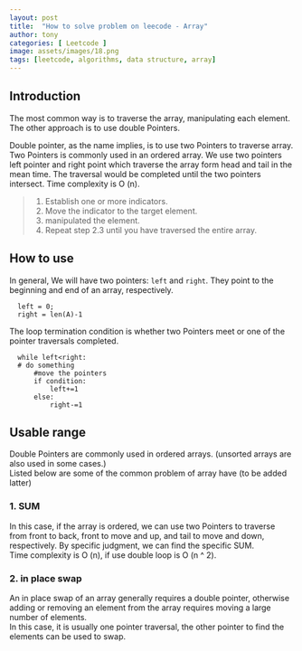 ```yaml
---
layout: post
title:  "How to solve problem on leecode - Array"
author: tony
categories: [ Leetcode ]
image: assets/images/18.png
tags: [leetcode, algorithms, data structure, array]
---
```

## Introduction
The most common way is to traverse the array, manipulating each element. The other approach is to use double Pointers.  

Double pointer, as the name implies, is to use two Pointers to traverse array. Two Pointers is commonly used in an ordered array. We use two pointers left pointer  and right point which traverse the array form head and tail in the mean time. The traversal would be  completed  until the two pointers intersect. Time complexity is O (n).

> 1. Establish one or more indicators.  
> 2. Move the indicator to the target element.  
> 3. manipulated the element.  
> 4. Repeat step 2.3 until you have traversed the entire array.  
## How to use
In general, We will have two pointers: `left` and `right`. They point to the beginning and end of an array, respectively.
```
  left = 0;
  right = len(A)-1
```
The loop termination condition is whether two Pointers meet or one of the pointer traversals completed.
```
  while left<right:
  # do something
      #move the pointers
      if condition:
          left+=1
      else:
          right-=1
```
## Usable range
Double Pointers are commonly used in ordered arrays. (unsorted arrays are also used in some cases.)  
Listed below are some of the common problem of array have (to be added latter)  
### 1. SUM
In this case, if the array is ordered, we can use two Pointers to traverse from front to back, front to move and up, and tail to move and down, respectively. By specific judgment, we can find the specific SUM.  
Time complexity is O (n), if use double loop is O (n ^ 2).  
### 2. in place swap
An in place swap of an array generally requires a double pointer, otherwise adding or removing an element from the array requires moving a large number of elements.  
In this case, it is usually one pointer traversal, the other pointer to find the elements can be used to swap.   


